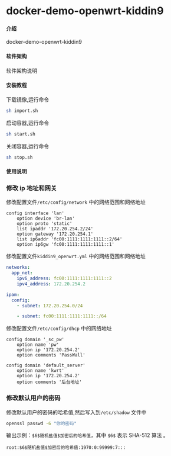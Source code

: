 # docker-demo-openwrt-kiddin9

#### 介绍

docker-demo-openwrt-kiddin9

#### 软件架构

软件架构说明

#### 安装教程

下载镜像,运行命令

```bash
sh import.sh
```

启动容器,运行命令

```bash
sh start.sh
```

关闭容器,运行命令

```bash
sh stop.sh
```

#### 使用说明

### 修改 ip 地址和网关

修改配置文件`/etc/config/network` 中的网络范围和网络地址

```text
config interface 'lan'
	option device 'br-lan'
	option proto 'static'
    list ipaddr '172.20.254.2/24'
    option gateway '172.20.254.1'
	list ip6addr 'fc00:1111:1111:1111::2/64'
	option ip6gw 'fc00:1111:1111:1111::1'
```

修改配置文件`kiddin9_openwrt.yml` 中的网络范围和网络地址

```yml
networks:
  app_net:
    ipv6_address: fc00:1111:1111:1111::2
    ipv4_address: 172.20.254.2
```

```yml
ipam:
  config:
    - subnet: 172.20.254.0/24

    - subnet: fc00:1111:1111:1111::/64
```

修改配置文件`/etc/config/dhcp` 中的网络地址

```text
config domain '_sc_pw'
	option name 'pw'
	option ip '172.20.254.2'
	option comments 'PassWall'

config domain 'default_server'
	option name 'kwrt'
	option ip '172.20.254.2'
	option comments '后台地址'
```

### 修改默认用户的密码

修改默认用户的密码的哈希值,然后写入到`/etc/shadow` 文件中

```bash
openssl passwd -6 "你的密码"
```

输出示例：`$6$随机盐值$加密后的哈希值`，其中 `$6$` 表示 SHA-512 算法 。

```text
root:$6$随机盐值$加密后的哈希值:1970:0:99999:7:::
```
